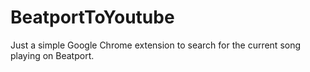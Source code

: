 BeatportToYoutube
=================

Just a simple Google Chrome extension to search for the current song playing on Beatport.
